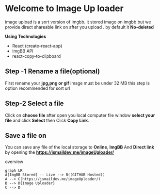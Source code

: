 # Welcome to Image Up loader

image upload is a sort version of imgbb. it stored image on imgbb but we provide direct shareable link on after you upload . by default it **No-deleted**

**Using Technologies**
- React  (create-react-app)
- ImgBB API
- react-copy-to-clipboard



## Step  -1 Rename a file(optional)

First rename your **jpg,png or gif** image must be under 32 MB
this step is option recommended for sort url

## Step-2 Select a file

Click on **choose file** after open you local computer file window  **select your file** and click **Select**
then  Click **Copy Link**.


## Save a file on
You can save any file of the local storage to **Online**, **ImgBB** And **Direct link** by opening the **https://ismaildev.me/imageUploader/**



overview

```mermaid
graph LR
A[ImgBB Stored] -- Live --> B((GITHUB Hosted))
A --> C(https://ismaildev.me/imageUploader/)
B --> D{Image Uploader}
C --> D
```
